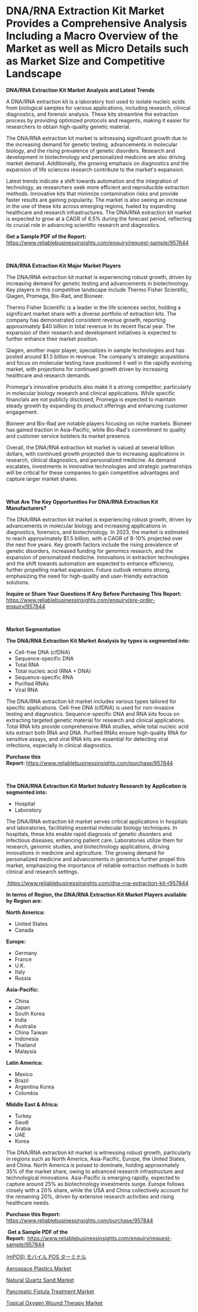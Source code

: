 <p><h1>DNA/RNA Extraction Kit Market Provides a Comprehensive Analysis Including a Macro Overview of the Market as well as Micro Details such as Market Size and Competitive Landscape</h1></p><p><strong>DNA/RNA Extraction Kit Market Analysis and Latest Trends</strong></p>
<p><p>A DNA/RNA extraction kit is a laboratory tool used to isolate nucleic acids from biological samples for various applications, including research, clinical diagnostics, and forensic analysis. These kits streamline the extraction process by providing optimized protocols and reagents, making it easier for researchers to obtain high-quality genetic material.</p><p>The DNA/RNA extraction kit market is witnessing significant growth due to the increasing demand for genetic testing, advancements in molecular biology, and the rising prevalence of genetic disorders. Research and development in biotechnology and personalized medicine are also driving market demand. Additionally, the growing emphasis on diagnostics and the expansion of life sciences research contribute to the market's expansion.</p><p>Latest trends indicate a shift towards automation and the integration of technology, as researchers seek more efficient and reproducible extraction methods. Innovative kits that minimize contamination risks and provide faster results are gaining popularity. The market is also seeing an increase in the use of these kits across emerging regions, fueled by expanding healthcare and research infrastructures. The DNA/RNA extraction kit market is expected to grow at a CAGR of 6.5% during the forecast period, reflecting its crucial role in advancing scientific research and diagnostics.</p></p>
<p><strong>Get a Sample PDF of the Report:&nbsp;</strong> <a href="https://www.reliablebusinessinsights.com/enquiry/request-sample/957844">https://www.reliablebusinessinsights.com/enquiry/request-sample/957844</a></p>
<p>&nbsp;</p>
<p><strong>DNA/RNA Extraction Kit Major Market Players</strong></p>
<p><p>The DNA/RNA extraction kit market is experiencing robust growth, driven by increasing demand for genetic testing and advancements in biotechnology. Key players in this competitive landscape include Thermo Fisher Scientific, Qiagen, Promega, Bio-Rad, and Bioneer.</p><p>Thermo Fisher Scientific is a leader in the life sciences sector, holding a significant market share with a diverse portfolio of extraction kits. The company has demonstrated consistent revenue growth, reporting approximately $40 billion in total revenue in its recent fiscal year. The expansion of their research and development initiatives is expected to further enhance their market position.</p><p>Qiagen, another major player, specializes in sample technologies and has posted around $1.5 billion in revenue. The company's strategic acquisitions and focus on molecular testing have positioned it well in the rapidly evolving market, with projections for continued growth driven by increasing healthcare and research demands.</p><p>Promega's innovative products also make it a strong competitor, particularly in molecular biology research and clinical applications. While specific financials are not publicly disclosed, Promega is expected to maintain steady growth by expanding its product offerings and enhancing customer engagement.</p><p>Bioneer and Bio-Rad are notable players focusing on niche markets. Bioneer has gained traction in Asia-Pacific, while Bio-Rad's commitment to quality and customer service bolsters its market presence.</p><p>Overall, the DNA/RNA extraction kit market is valued at several billion dollars, with continued growth projected due to increasing applications in research, clinical diagnostics, and personalized medicine. As demand escalates, investments in innovative technologies and strategic partnerships will be critical for these companies to gain competitive advantages and capture larger market shares.</p></p>
<p>&nbsp;</p>
<p><strong>What Are The Key Opportunities For DNA/RNA Extraction Kit Manufacturers?</strong></p>
<p><p>The DNA/RNA extraction kit market is experiencing robust growth, driven by advancements in molecular biology and increasing applications in diagnostics, forensics, and biotechnology. In 2023, the market is estimated to reach approximately $1.5 billion, with a CAGR of 8-10% projected over the next five years. Key growth factors include the rising prevalence of genetic disorders, increased funding for genomics research, and the expansion of personalized medicine. Innovations in extraction technologies and the shift towards automation are expected to enhance efficiency, further propelling market expansion. Future outlook remains strong, emphasizing the need for high-quality and user-friendly extraction solutions.</p></p>
<p><strong>Inquire or Share Your Questions If Any Before Purchasing This Report:</strong> <a href="https://www.reliablebusinessinsights.com/enquiry/pre-order-enquiry/957844">https://www.reliablebusinessinsights.com/enquiry/pre-order-enquiry/957844</a></p>
<p>&nbsp;</p>
<p><strong>Market Segmentation</strong></p>
<p><strong>The DNA/RNA Extraction Kit Market Analysis by types is segmented into:</strong></p>
<p><ul><li>Cell-free DNA (cfDNA)</li><li>Sequence-specific DNA</li><li>Total RNA</li><li>Total nucleic acid (RNA + DNA)</li><li>Sequence-specific RNA</li><li>Purified RNAs</li><li>Viral RNA</li></ul></p>
<p><p>The DNA/RNA extraction kit market includes various types tailored for specific applications. Cell-free DNA (cfDNA) is used for non-invasive testing and diagnostics. Sequence-specific DNA and RNA kits focus on extracting targeted genetic material for research and clinical applications. Total RNA kits provide comprehensive RNA studies, while total nucleic acid kits extract both RNA and DNA. Purified RNAs ensure high-quality RNA for sensitive assays, and viral RNA kits are essential for detecting viral infections, especially in clinical diagnostics.</p></p>
<p><strong>Purchase this Report:&nbsp;</strong><a href="https://www.reliablebusinessinsights.com/purchase/957844">https://www.reliablebusinessinsights.com/purchase/957844</a></p>
<p>&nbsp;</p>
<p><strong>The DNA/RNA Extraction Kit Market Industry Research by Application is segmented into:</strong></p>
<p><ul><li>Hospital</li><li>Laboratory</li></ul></p>
<p><p>The DNA/RNA extraction kit market serves critical applications in hospitals and laboratories, facilitating essential molecular biology techniques. In hospitals, these kits enable rapid diagnosis of genetic disorders and infectious diseases, enhancing patient care. Laboratories utilize them for research, genomic studies, and biotechnology applications, driving innovations in medicine and agriculture. The growing demand for personalized medicine and advancements in genomics further propel this market, emphasizing the importance of reliable extraction methods in both clinical and research settings.</p></p>
<p><a href="https://www.reliablebusinessinsights.com/dna-rna-extraction-kit-r957844">&nbsp;https://www.reliablebusinessinsights.com/dna-rna-extraction-kit-r957844</a></p>
<p><strong>In terms of Region, the DNA/RNA Extraction Kit Market Players available by Region are:</strong></p>
<p>
    <p> <strong> North America: </strong>
        <ul>
            <li>United States</li>
            <li>Canada</li>
        </ul>
        </p> 
    <p> <strong> Europe: </strong>
        <ul>
            <li>Germany</li>
            <li>France</li>
            <li>U.K.</li>
            <li>Italy</li>
            <li>Russia</li>
        </ul>
        </p> 
    <p> <strong> Asia-Pacific: </strong>
        <ul>
            <li>China</li>
            <li>Japan</li>
            <li>South Korea</li>
            <li>India</li>
            <li>Australia</li>
            <li>China Taiwan</li>
            <li>Indonesia</li>
            <li>Thailand</li>
            <li>Malaysia</li>
        </ul>
        </p> 
    <p> <strong> Latin America: </strong>
        <ul>
            <li>Mexico</li>
            <li>Brazil</li>
            <li>Argentina Korea</li>
            <li>Colombia</li>
        </ul>
        </p> 
    <p> <strong> Middle East & Africa: </strong>
        <ul>
            <li>Turkey</li>
            <li>Saudi</li>
            <li>Arabia</li>
            <li>UAE</li>
            <li>Korea</li>
        </ul>
    </p>
    </p>
<p><p>The DNA/RNA extraction kit market is witnessing robust growth, particularly in regions such as North America, Asia-Pacific, Europe, the United States, and China. North America is poised to dominate, holding approximately 35% of the market share, owing to advanced research infrastructure and technological innovations. Asia-Pacific is emerging rapidly, expected to capture around 25% as biotechnology investments surge. Europe follows closely with a 20% share, while the USA and China collectively account for the remaining 20%, driven by extensive research activities and rising healthcare needs.</p></p>
<p><strong>Purchase this Report: </strong><a href="https://www.reliablebusinessinsights.com/purchase/957844">https://www.reliablebusinessinsights.com/purchase/957844</a></p>
<p>&nbsp;<strong>Get a Sample PDF of the Report:&nbsp;&nbsp;</strong><a href="https://www.reliablebusinessinsights.com/enquiry/request-sample/957844">https://www.reliablebusinessinsights.com/enquiry/request-sample/957844</a></p>
<p><strong></strong></p>
<p><p><a href="https://medium.com/@adfwe254/mpos-mobile-pos-terminals-market-%E3%81%AE%E3%82%B0%E3%83%AD%E3%83%BC%E3%83%90%E3%83%AB%E5%B8%82%E5%A0%B4%E6%A6%82%E8%A6%81%E3%81%AF-%E4%B8%96%E7%95%8C%E3%81%8A%E3%82%88%E3%81%B3%E4%B8%BB%E8%A6%81%E5%B8%82%E5%A0%B4%E3%81%AB%E3%81%8A%E3%81%91%E3%82%8B%E6%A5%AD%E7%95%8C%E3%81%AB%E5%BD%B1%E9%9F%BF%E3%82%92%E4%B8%8E%E3%81%88%E3%82%8B%E4%B8%BB%E8%A6%81%E3%81%AA%E3%83%88%E3%83%AC%E3%83%B3%E3%83%89%E3%81%AB%E3%81%A4%E3%81%84%E3%81%A6-%E7%8B%AC%E8%87%AA%E3%81%AE%E8%A6%96%E7%82%B9%E3%82%92%E6%8F%90%E4%BE%9B%E3%81%97%E3%81%BE%E3%81%99-2f403a540aa9">(mPOS) モバイル POS ターミナル</a></p><p><a href="https://issuu.com/reportprime-2/docs/aerospace-plastics-market-size-2030_7893c35e072004">Aerospace Plastics Market</a></p><p><a href="https://issuu.com/reportprime-2/docs/natural-quartz-sand-market-size-203_771508f3568702">Natural Quartz Sand Market</a></p><p><a href="https://www.linkedin.com/pulse/global-pancreatic-fistula-treatment-market-analysis-trends-forecasts-cqhoc?trackingId=x2vTDlPbS4Su3jWPKHBPQg%3D%3D">Pancreatic Fistula Treatment Market</a></p><p><a href="https://www.linkedin.com/pulse/global-topical-oxygen-wound-therapy-industry-types-applications-f1ayc?trackingId=l1M79ePeR76dKIvBxdSXMw%3D%3D">Topical Oxygen Wound Therapy Market</a></p></p>
